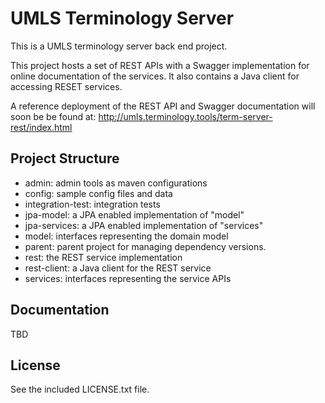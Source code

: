 UMLS Terminology Server
=========================

This is a UMLS terminology server back end project.

This project hosts a set of REST APIs with a Swagger implementation for online documentation of the services. It also contains a Java client for accessing RESET services.

A reference deployment of the REST API and Swagger documentation will soon be be found at:
http://umls.terminology.tools/term-server-rest/index.html

Project Structure
-----------------

* admin: admin tools as maven configurations
* config: sample config files and data
* integration-test: integration tests
* jpa-model: a JPA enabled implementation of "model"
* jpa-services: a JPA enabled implementation of "services"
* model: interfaces representing the domain model
* parent: parent project for managing dependency versions.
* rest: the REST service implementation
* rest-client: a Java client for the REST service
* services: interfaces representing the service APIs

Documentation
-------------
TBD


License
-------
See the included LICENSE.txt file.



